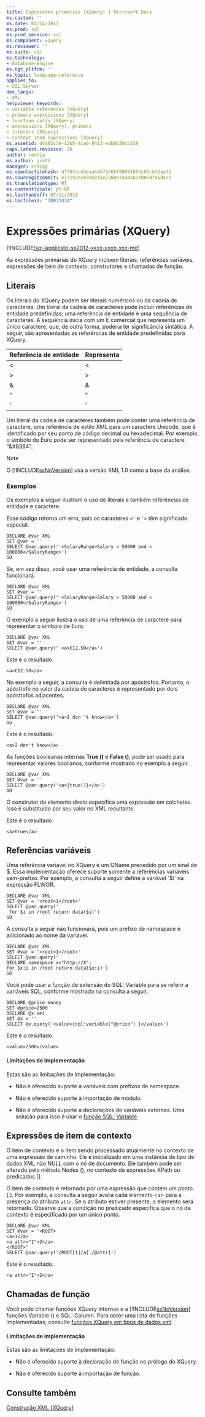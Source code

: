 ```yaml
---
title: Expressões primárias (XQuery) | Microsoft Docs
ms.custom: ''
ms.date: 03/14/2017
ms.prod: sql
ms.prod_service: sql
ms.component: xquery
ms.reviewer: ''
ms.suite: sql
ms.technology:
- database-engine
ms.tgt_pltfrm: ''
ms.topic: language-reference
applies_to:
- SQL Server
dev_langs:
- XML
helpviewer_keywords:
- variable references [XQuery]
- primary expressions [XQuery]
- function calls [XQuery]
- expressions [XQuery], primary
- literals [XQuery]
- context item expressions [XQuery]
ms.assetid: d4183c3e-12b5-4ca0-8413-edb0230cb159
caps.latest.revision: 20
author: rothja
ms.author: jroth
manager: craigg
ms.openlocfilehash: d7f9fdcd3eaa54b74366f90891893c88cbf1aa32
ms.sourcegitcommit: e77197ec6935e15e2260a7a44587e8054745d5c2
ms.translationtype: MT
ms.contentlocale: pt-BR
ms.lasthandoff: 07/11/2018
ms.locfileid: "38031434"
---
```

# <a name="primary-expressions-xquery"></a>Expressões primárias (XQuery)
[!INCLUDE[tsql-appliesto-ss2012-xxxx-xxxx-xxx-md](../includes/tsql-appliesto-ss2012-xxxx-xxxx-xxx-md.md)]

  As expressões primárias do XQuery incluem literais, referências variáveis, expressões de item de contexto, construtores e chamadas de função.  
  
## <a name="literals"></a>Literais  
 Os literais do XQuery podem ser literais numéricos ou da cadeia de caracteres. Um literal da cadeia de caracteres pode incluir referências de entidade predefinidas; uma referência de entidade é uma sequência de caracteres. A sequência inicia com um E comercial que representa um único caractere, que, de outra forma, poderia ter significância sintática. A seguir, são apresentadas as referências de entidade predefinidas para XQuery.  
  
|Referência de entidade|Representa|  
|----------------------|----------------|  
|&lt;|\<|  
|&gt;|>|  
|&amp;|&|  
|&quot;|"|  
|&apos;|'|  
  
 Um literal da cadeia de caracteres também pode conter uma referência de caractere, uma referência de estilo XML para um caractere Unicode, que é identificado por seu ponto de código decimal ou hexadecimal. Por exemplo, o símbolo do Euro pode ser representado pela referência de caractere, "&\#8364".  
  
> [!NOTE]  
>  O [!INCLUDE[ssNoVersion](../includes/ssnoversion-md.md)] usa a versão XML 1.0 como a base da análise.  
  
### <a name="examples"></a>Exemplos  
 Os exemplos a seguir ilustram o uso de literais e também referências de entidade e caractere.  
  
 Esse código retorna um erro, pois os caracteres `<'` e `'>` têm significado especial.  
  
```  
DECLARE @var XML  
SET @var = ''  
SELECT @var.query(' <SalaryRange>Salary > 50000 and < 100000</SalaryRange>')  
GO  
```  
  
 Se, em vez disso, você usar uma referência de entidade, a consulta funcionará.  
  
```  
DECLARE @var XML  
SET @var = ''  
SELECT @var.query(' <SalaryRange>Salary > 50000 and < 100000</SalaryRange>')  
GO  
```  
  
 O exemplo a seguir ilustra o uso de uma referência de caractere para representar o símbolo de Euro.  
  
```  
DECLARE @var XML  
SET @var = ''  
SELECT @var.query(' <a>€12.50</a>')  
```  
  
 Este é o resultado.  
  
 `<a>€12.50</a>`  
  
 No exemplo a seguir, a consulta é delimitada por apóstrofos. Portanto, o apóstrofo no valor da cadeia de caracteres é representado por dois apóstrofos adjacentes.  
  
```  
DECLARE @var XML  
SET @var = ''  
SELECT @var.query('<a>I don''t know</a>')  
Go  
```  
  
 Este é o resultado.  
  
 `<a>I don't know</a>`  
  
 As funções booleanas internas **True ()** e **False ()**, pode ser usado para representar valores boolianos, conforme mostrado no exemplo a seguir.  
  
```  
DECLARE @var XML  
SET @var = ''  
SELECT @var.query('<a>{true()}</a>')  
GO  
```  
  
 O construtor de elemento direto especifica uma expressão em colchetes. Isso é substituído por seu valor no XML resultante.  
  
 Este é o resultado.  
  
 `<a>true</a>`  
  
## <a name="variable-references"></a>Referências variáveis  
 Uma referência variável no XQuery é um QName precedido por um sinal de $. Essa implementação oferece suporte somente a referências variáveis sem-prefixo. Por exemplo, a consulta a seguir define a variável `$i` na expressão FLWOR.  
  
```  
DECLARE @var XML  
SET @var = '<root>1</root>'  
SELECT @var.query('  
 for $i in /root return data($i)')  
GO  
```  
  
 A consulta a seguir não funcionará, pois um prefixo de namespace é adicionado ao nome da variável.  
  
```  
DECLARE @var XML  
SET @var = '<root>1</root>'  
SELECT @var.query('  
DECLARE namespace x="http://X";  
for $x:i in /root return data($x:i)')  
GO  
```  
  
 Você pode usar a função de extensão do SQL: Variable para se referir a variáveis SQL, conforme mostrado na consulta a seguir.  
  
```  
DECLARE @price money  
SET @price=2500  
DECLARE @x xml  
SET @x = ''  
SELECT @x.query('<value>{sql:variable("@price") }</value>')  
```  
  
 Este é o resultado.  
  
 `<value>2500</value>`  
  
#### <a name="implementation-limitations"></a>Limitações de implementação  
 Estas são as limitações de implementação:  
  
-   Não é oferecido suporte a variáveis com prefixos de namespace.  
  
-   Não é oferecido suporte à importação de módulo.  
  
-   Não é oferecido suporte a declarações de variáveis externas. Uma solução para isso é usar o [função SQL: Variable](../xquery/xquery-extension-functions-sql-variable.md).  
  
## <a name="context-item-expressions"></a>Expressões de item de contexto  
 O item de contexto é o item sendo processado atualmente no contexto de uma expressão de caminho. Ele é inicializado em uma instância de tipo de dados XML não NULL com o nó de documento. Ele também pode ser alterado pelo método Nodes (), no contexto de expressões XPath ou predicados [].  
  
 O item de contexto é retornado por uma expressão que contém um ponto (.). Por exemplo, a consulta a seguir avalia cada elemento <`a`> para a presença do atributo `attr`. Se o atributo estiver presente, o elemento será retornado. Observe que a condição no predicado especifica que o nó de contexto é especificado por um único ponto.  
  
```  
DECLARE @var XML  
SET @var = '<ROOT>  
<a>1</a>  
<a attr="1">2</a>  
</ROOT>'  
SELECT @var.query('/ROOT[1]/a[./@attr]')  
```  
  
 Este é o resultado.  
  
 `<a attr="1">2</a>`  
  
## <a name="function-calls"></a>Chamadas de função  
 Você pode chamar funções XQuery internas e a [!INCLUDE[ssNoVersion](../includes/ssnoversion-md.md)] funções Variable () e SQL: Column. Para obter uma lista de funções implementadas, consulte [funções XQuery em tipos de dados xml](../xquery/xquery-functions-against-the-xml-data-type.md).  
  
#### <a name="implementation-limitations"></a>Limitações de implementação  
 Estas são as limitações de implementação:  
  
-   Não é oferecido suporte à declaração de função no prólogo do XQuery.  
  
-   Não é oferecido suporte à importação de função.  
  
## <a name="see-also"></a>Consulte também  
 [Construção XML &#40;XQuery&#41;](../xquery/xml-construction-xquery.md)  
  
  
